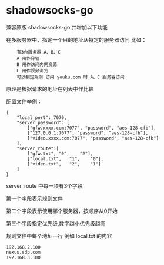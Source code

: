 # shadowsocks-go

兼容原版 shadowsocks-go 并增加以下功能

在多服务器中，指定一个目的地址从特定的服务器访问
比如：

```
    有3台服务器 A、B、C
    A 用作穿墙
    B 用作访问内网资源
    C 用作视频浏览
    可以制定规则 访问 youku.com 时 从 C 服务器访问
```
原理是根据请求的地址在列表中作比较

配置文件举例：

```
{
	"local_port": 7070,
	"server_password": [
		["gfw.xxxx.com:7077", "password", "aes-128-cfb"],
		["127.0.0.1:7077", "password", "aes-128-cfb"],
		["video.xxxx.com:7077", "password", "aes-128-cfb"]
	],
	"server_route":[
		["gfw.txt",	"0",	"2"],
		["local.txt",	"1",	"0"],
		["video.txt",	"2",	"1"]
	]
}
```
server_route 中每一项有3个字段

第一个字段表示规则文件

第二个字段表示使用哪个服务器，按顺序从0开始

第三个字段指定优先级,数字越小优先级越高

规则文件中每个地址一行
例如 local.txt 的内容
```
192.168.2.100
nexus.sdp.com
192.168.3.100
```
